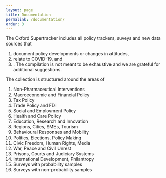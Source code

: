 ```yaml
---
layout: page
title: Documentation
permalink: /documentation/
order: 3
---
```


The Oxford Supertracker includes all policy trackers, suveys and new data sources that 
1) document policy developments or changes in attitudes, 
2) relate to COVID-19, and 
3) .
The compilation is not meant to be exhaustive and we are grateful for additional suggestions.

The collection is structured around the areas of
1. Non-Pharmaceutical Interventions
2. Macroeconomic and Financial Policy
3. Tax Policy
4. Trade Policy and FDI
5. Social and Employment Policy
6. Health and Care Policy
7. Education, Research and Innovation
8. Regions, Cities, SMEs, Tourism
9. Behavioural Responses and Mobility
10. Politics, Elections, Policy Making
11. Civic Freedom, Human Rights, Media
12. War, Peace and Civil Unrest
13. Prisons, Courts and Judiciary Systems
14. International Development, Philantropy
15. Surveys with probability samples
16. Surveys with non-probability samples